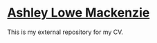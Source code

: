 # [Ashley Lowe Mackenzie](https://loweas.github.io/ashleylowe/)
This is my external repository for my CV. 
